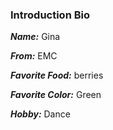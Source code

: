 ### Introduction Bio

***Name:*** Gina

***From:*** EMC

***Favorite Food:*** berries

***Favorite Color:*** Green

***Hobby:*** Dance
